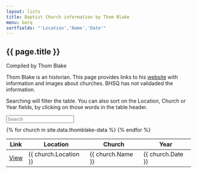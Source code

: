 ```yaml
---
layout: lists
title: Baptist Church information by Thom Blake
menu: barq
sortfields: "'Location','Name','Date'"
---
```


## {{ page.title }}

Compiled by Thom Blake

Thom Blake is an historian. This page provides links to his [website](https://thomblake.com.au/) with information and images about churches. BHSQ has not validaded the information.

Searching will filter the table. You can also sort on the Location, Church or Year fields, by clicking on those words in the table header.

<div id="entry-list">
<div class="row" style="margin-bottom:10px;">
		<input type="search" class="search form-control" placeholder="Search" />
</div>
<table>
<thead>
<tr>
<th>Link</th>
<th><span class="sort" data-sort="Location">Location</span></th>
<th><span class="sort" data-sort="Name">Church</span></th>
<th><span class="sort" data-sort="Date">Year</span></th>
</tr>
</thead>
<tbody class="list">
{% for church in site.data.thomblake-data %}
	<tr>
		<td class="link"><a href="https://www.thomblake.com.au/qc_new/view_p.php?id={{ church.View }}" target="_blank">View</a></td>
		<td class="Location">{{ church.Location }}</td>
		<td class="Name">{{ church.Name }}</td>
		<td class="Date">{{ church.Date }}</td>
	</tr>
{% endfor %}
</tbody>
</table>
</div>

